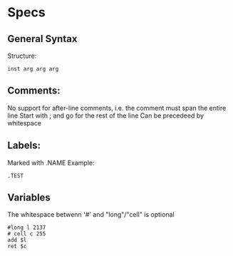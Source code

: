 # Specs

## General Syntax
Structure:
``` 
inst arg arg arg 
```

## Comments:
No support for after-line comments, i.e. the comment must span the entire line
Start with ; and go for the rest of the line
Can be precedeed by whitespace

## Labels:
Marked with .NAME
Example: 
```
.TEST
```

## Variables
The whitespace betwenn '#' and "long"/"cell" is optional
```
#long l 2137
# cell c 255
add $l
ret $c
```
